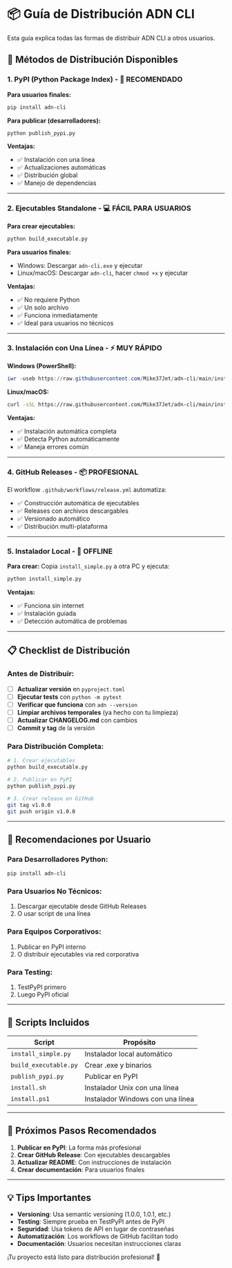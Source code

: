 # 📦 Guía de Distribución ADN CLI

Esta guía explica todas las formas de distribuir ADN CLI a otros usuarios.

## 🚀 Métodos de Distribución Disponibles

### 1. PyPI (Python Package Index) - 🥇 RECOMENDADO

**Para usuarios finales:**
```bash
pip install adn-cli
```

**Para publicar (desarrolladores):**
```bash
python publish_pypi.py
```

**Ventajas:**
- ✅ Instalación con una línea
- ✅ Actualizaciones automáticas
- ✅ Distribución global
- ✅ Manejo de dependencias

---

### 2. Ejecutables Standalone - 💻 FÁCIL PARA USUARIOS

**Para crear ejecutables:**
```bash
python build_executable.py
```

**Para usuarios finales:**
- Windows: Descargar `adn-cli.exe` y ejecutar
- Linux/macOS: Descargar `adn-cli`, hacer `chmod +x` y ejecutar

**Ventajas:**
- ✅ No requiere Python
- ✅ Un solo archivo
- ✅ Funciona inmediatamente
- ✅ Ideal para usuarios no técnicos

---

### 3. Instalación con Una Línea - ⚡ MUY RÁPIDO

**Windows (PowerShell):**
```powershell
iwr -useb https://raw.githubusercontent.com/Mike37Jet/adn-cli/main/install.ps1 | iex
```

**Linux/macOS:**
```bash
curl -sSL https://raw.githubusercontent.com/Mike37Jet/adn-cli/main/install.sh | bash
```

**Ventajas:**
- ✅ Instalación automática completa
- ✅ Detecta Python automáticamente
- ✅ Maneja errores común

---

### 4. GitHub Releases - 📦 PROFESIONAL

El workflow `.github/workflows/release.yml` automatiza:
- ✅ Construcción automática de ejecutables
- ✅ Releases con archivos descargables
- ✅ Versionado automático
- ✅ Distribución multi-plataforma

---

### 5. Instalador Local - 🔧 OFFLINE

**Para crear:**
Copia `install_simple.py` a otra PC y ejecuta:
```bash
python install_simple.py
```

**Ventajas:**
- ✅ Funciona sin internet
- ✅ Instalación guiada
- ✅ Detección automática de problemas

---

## 📋 Checklist de Distribución

### Antes de Distribuir:

- [ ] **Actualizar versión** en `pyproject.toml`
- [ ] **Ejecutar tests** con `python -m pytest`
- [ ] **Verificar que funciona** con `adn --version`
- [ ] **Limpiar archivos temporales** (ya hecho con tu limpieza)
- [ ] **Actualizar CHANGELOG.md** con cambios
- [ ] **Commit y tag** de la versión

### Para Distribución Completa:

```bash
# 1. Crear ejecutables
python build_executable.py

# 2. Publicar en PyPI
python publish_pypi.py

# 3. Crear release en GitHub
git tag v1.0.0
git push origin v1.0.0
```

---

## 🎯 Recomendaciones por Usuario

### Para Desarrolladores Python:
```bash
pip install adn-cli
```

### Para Usuarios No Técnicos:
1. Descargar ejecutable desde GitHub Releases
2. O usar script de una línea

### Para Equipos Corporativos:
1. Publicar en PyPI interno
2. O distribuir ejecutables via red corporativa

### Para Testing:
1. TestPyPI primero
2. Luego PyPI oficial

---

## 🔧 Scripts Incluidos

| Script | Propósito |
|--------|-----------|
| `install_simple.py` | Instalador local automático |
| `build_executable.py` | Crear .exe y binarios |
| `publish_pypi.py` | Publicar en PyPI |
| `install.sh` | Instalador Unix con una línea |
| `install.ps1` | Instalador Windows con una línea |

---

## 🚀 Próximos Pasos Recomendados

1. **Publicar en PyPI**: La forma más profesional
2. **Crear GitHub Release**: Con ejecutables descargables
3. **Actualizar README**: Con instrucciones de instalación
4. **Crear documentación**: Para usuarios finales

---

## 💡 Tips Importantes

- **Versioning**: Usa semantic versioning (1.0.0, 1.0.1, etc.)
- **Testing**: Siempre prueba en TestPyPI antes de PyPI
- **Seguridad**: Usa tokens de API en lugar de contraseñas
- **Automatización**: Los workflows de GitHub facilitan todo
- **Documentación**: Usuarios necesitan instrucciones claras

¡Tu proyecto está listo para distribución profesional! 🎉